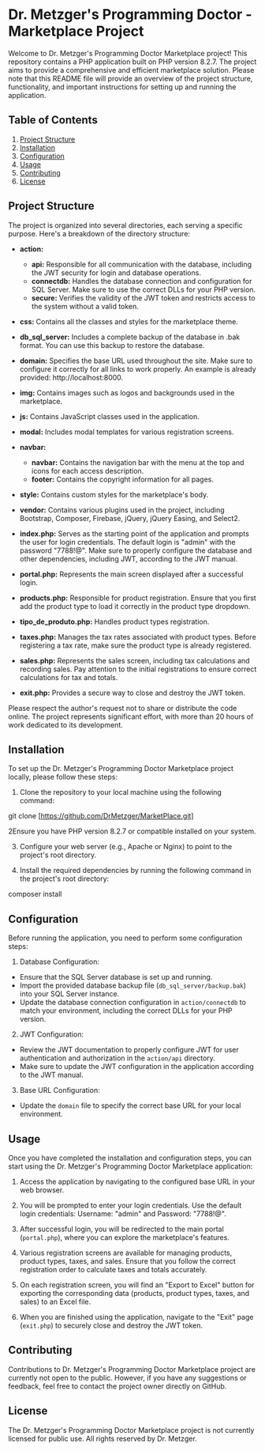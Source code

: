 # Dr. Metzger's Programming Doctor - Marketplace Project

Welcome to Dr. Metzger's Programming Doctor Marketplace project! This repository contains a PHP application built on PHP version 8.2.7. The project aims to provide a comprehensive and efficient marketplace solution. Please note that this README file will provide an overview of the project structure, functionality, and important instructions for setting up and running the application.

## Table of Contents

1. [Project Structure](#project-structure)
2. [Installation](#installation)
3. [Configuration](#configuration)
4. [Usage](#usage)
5. [Contributing](#contributing)
6. [License](#license)

## Project Structure

The project is organized into several directories, each serving a specific purpose. Here's a breakdown of the directory structure:

- **action:**
  - **api:** Responsible for all communication with the database, including the JWT security for login and database operations.
  - **connectdb:** Handles the database connection and configuration for SQL Server. Make sure to use the correct DLLs for your PHP version.
  - **secure:** Verifies the validity of the JWT token and restricts access to the system without a valid token.

- **css:** Contains all the classes and styles for the marketplace theme.

- **db_sql_server:** Includes a complete backup of the database in .bak format. You can use this backup to restore the database.

- **domain:** Specifies the base URL used throughout the site. Make sure to configure it correctly for all links to work properly. An example is already provided: http://localhost:8000.

- **img:** Contains images such as logos and backgrounds used in the marketplace.

- **js:** Contains JavaScript classes used in the application.

- **modal:** Includes modal templates for various registration screens.

- **navbar:**
  - **navbar:** Contains the navigation bar with the menu at the top and icons for each access description.
  - **footer:** Contains the copyright information for all pages.

- **style:** Contains custom styles for the marketplace's body.

- **vendor:** Contains various plugins used in the project, including Bootstrap, Composer, Firebase, jQuery, jQuery Easing, and Select2.

- **index.php:** Serves as the starting point of the application and prompts the user for login credentials. The default login is "admin" with the password "7788!@". Make sure to properly configure the database and other dependencies, including JWT, according to the JWT manual.

- **portal.php:** Represents the main screen displayed after a successful login.

- **products.php:** Responsible for product registration. Ensure that you first add the product type to load it correctly in the product type dropdown.

- **tipo_de_produto.php:** Handles product types registration.

- **taxes.php:** Manages the tax rates associated with product types. Before registering a tax rate, make sure the product type is already registered.

- **sales.php:** Represents the sales screen, including tax calculations and recording sales. Pay attention to the initial registrations to ensure correct calculations for tax and totals.

- **exit.php:** Provides a secure way to close and destroy the JWT token.

Please respect the author's request not to share or distribute the code online. The project represents significant effort, with more than 20 hours of work dedicated to its development.

## Installation

To set up the Dr. Metzger's Programming Doctor Marketplace project locally, please follow these steps:

1. Clone the repository to your local machine using the following command:

git clone [https://github.com/DrMetzger/MarketPlace.git]


2Ensure you have PHP version 8.2.7 or compatible installed on your system.

3. Configure your web server (e.g., Apache or Nginx) to point to the project's root directory.

4. Install the required dependencies by running the following command in the project's root directory:

composer install


## Configuration

Before running the application, you need to perform some configuration steps:

1. Database Configuration:
- Ensure that the SQL Server database is set up and running.
- Import the provided database backup file (`db_sql_server/backup.bak`) into your SQL Server instance.
- Update the database connection configuration in `action/connectdb` to match your environment, including the correct DLLs for your PHP version.

2. JWT Configuration:
- Review the JWT documentation to properly configure JWT for user authentication and authorization in the `action/api` directory.
- Make sure to update the JWT configuration in the application according to the JWT manual.

3. Base URL Configuration:
- Update the `domain` file to specify the correct base URL for your local environment.

## Usage

Once you have completed the installation and configuration steps, you can start using the Dr. Metzger's Programming Doctor Marketplace application:

1. Access the application by navigating to the configured base URL in your web browser.

2. You will be prompted to enter your login credentials. Use the default login credentials: Username: "admin" and Password: "7788!@".

3. After successful login, you will be redirected to the main portal (`portal.php`), where you can explore the marketplace's features.

4. Various registration screens are available for managing products, product types, taxes, and sales. Ensure that you follow the correct registration order to calculate taxes and totals accurately.

5. On each registration screen, you will find an "Export to Excel" button for exporting the corresponding data (products, product types, taxes, and sales) to an Excel file.

6. When you are finished using the application, navigate to the "Exit" page (`exit.php`) to securely close and destroy the JWT token.

## Contributing

Contributions to Dr. Metzger's Programming Doctor Marketplace project are currently not open to the public. However, if you have any suggestions or feedback, feel free to contact the project owner directly on GitHub.

## License

The Dr. Metzger's Programming Doctor Marketplace project is not currently licensed for public use. All rights reserved by Dr. Metzger.
